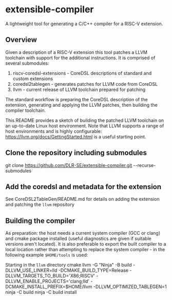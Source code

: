 # extensible-compiler

A lightweight tool for generating a C/C++ compiler for a RISC-V extension.

## Overview
Given a description of a RISC-V extension this tool patches a LLVM toolchain with support for the additional instructions. It is comprised of several submodules:
1. riscv-coredsl-extensions - CoreDSL descriptions of standard and custom extensions
1. coredsl2tablegen - generates patches for LLVM code from CoreDSL
1. llvm - current release of LLVM toolchain prepared for patching

The standard workflow is preparing the CoreDSL description of the extension, generating and applying the LLVM patches, then building the compiler toolchain.

This README provides a sketch of building the patched LLVM toolchain on an up-to-date Linux host environment. Note that LLVM supports a range of host environments and is highly configurable: https://llvm.org/docs/GettingStarted.html is a useful starting point.

## Clone the repository including submodules

git clone https://github.com/DLR-SE/extensible-compiler.git --recurse-submodules

## Add the coredsl and metadata for the extension

See CoreDSL2TableGen/README.md for details on adding the extension and patching the `llvm` repository

## Building the compiler

As preparation: the host needs a current system compiler (GCC or clang) and cmake package installed (useful diagnostics are given if suitable versions aren't located). It is also preferable to export the built compiler to a local location rather than attempting to replace the system compiler - in the following  example `$HOME/tools` is used:

Starting in the `llvm` directory
    cmake llvm -G "Ninja" -B build -DLLVM_USE_LINKER=lld -DCMAKE_BUILD_TYPE=Release -DLLVM_TARGETS_TO_BUILD='X86;RISCV' -DLLVM_ENABLE_PROJECTS='clang;lld' -DCMAKE_INSTALL_PREFIX=$HOME/llvm -DLLVM_OPTIMIZED_TABLEGEN=1
    ninja -C build
    ninja -C build install
